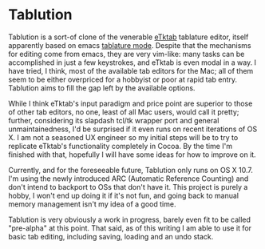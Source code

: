 Tablution
=========

Tablution is a sort-of clone of the venerable [eTktab](http://etktab.sourceforge.net/) tablature editor, itself apparently based on emacs [tablature mode](https://encrypted.google.com/url?sa=t&rct=j&q=emacs%20guitar%20tablature%20mode&source=web&cd=2&ved=0CFQQFjAB&url=http%3A%2F%2Fwww.maths.tcd.ie%2F~gfoster%2FGuitar%2FPrograms%2FTab-n-Fret%2Ftablature-mode.el&ei=bmbVT_vnB4fY2QWTmoyoDw&usg=AFQjCNGG2M4-6810YwCO8wowyzKNpQ-0QQ). Despite that the mechanisms for editing come from emacs, they are very vim-like: many tasks can be accomplished in just a few keystrokes, and eTktab is even modal in a way. I have tried, I think, most of the available tab editors for the Mac; all of them seem to be either overpriced for a hobbyist or poor at rapid tab entry. Tablution aims to fill the gap left by the available options.

While I think eTktab's input paradigm and price point are superior to those of other tab editors, no one, least of all Mac users, would call it pretty; further, considering its slapdash tcl/tk wrapper port and general unmaintainedness, I'd be surprised if it even runs on recent iterations of OS X. I am not a seasoned UX engineer so my initial steps will be to try to replicate eTktab's functionality completely in Cocoa. By the time I'm finished with that, hopefully I will have some ideas for how to improve on it.

Currently, and for the foreseeable future, Tablution only runs on OS X 10.7. I'm using the newly introduced ARC (Automatic Reference Counting) and don't intend to backport to OSs that don't have it. This project is purely a hobby, I won't end up doing it if it's not fun, and going back to manual memory management isn't my idea of a good time.

Tablution is very obviously a work in progress, barely even fit to be called "pre-alpha" at this point. That said, as of this writing I am able to use it for basic tab editing, including saving, loading and an undo stack.
